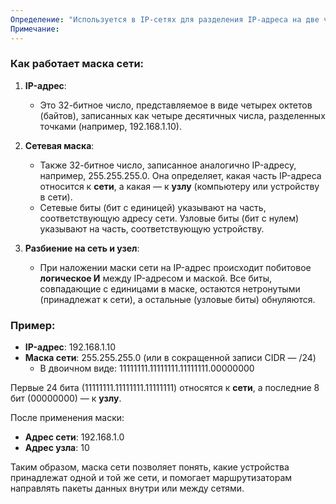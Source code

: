 ```yaml
---
Определение: "Используется в IP-сетях для разделения IP-адреса на две части: адрес сети и адрес узла. Это важно для маршрутизации и управления сетями."
Примечание:
---
```

### Как работает маска сети:

1. **IP-адрес**:
    
    - Это 32-битное число, представляемое в виде четырех октетов (байтов), записанных как четыре десятичных числа, разделенных точками (например, 192.168.1.10).
2. **Сетевая маска**:
    
    - Также 32-битное число, записанное аналогично IP-адресу, например, 255.255.255.0. Она определяет, какая часть IP-адреса относится к **сети**, а какая — к **узлу** (компьютеру или устройству в сети).
    - Сетевые биты (бит с единицей) указывают на часть, соответствующую адресу сети. Узловые биты (бит с нулем) указывают на часть, соответствующую устройству.
3. **Разбиение на сеть и узел**:
    
    - При наложении маски сети на IP-адрес происходит побитовое **логическое И** между IP-адресом и маской. Все биты, совпадающие с единицами в маске, остаются нетронутыми (принадлежат к сети), а остальные (узловые биты) обнуляются.

### Пример:

- **IP-адрес**: 192.168.1.10
- **Маска сети**: 255.255.255.0 (или в сокращенной записи CIDR — /24)
    - В двоичном виде: 11111111.11111111.11111111.00000000

Первые 24 бита (11111111.11111111.11111111) относятся к **сети**, а последние 8 бит (00000000) — к **узлу**.

После применения маски:

- **Адрес сети**: 192.168.1.0
- **Адрес узла**: 10

Таким образом, маска сети позволяет понять, какие устройства принадлежат одной и той же сети, и помогает маршрутизаторам направлять пакеты данных внутри или между сетями.
